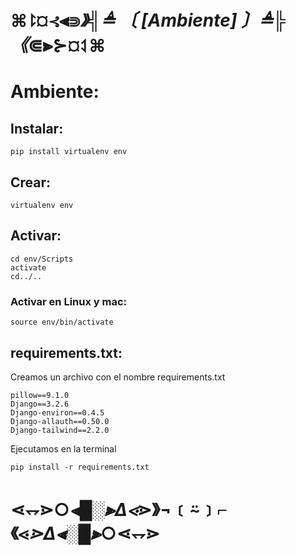# ⌘⥏¤⊰⫷⋑_》╣≜ 〔 [Ambiente] 〕≜╠《_⋐⫸⊱¤⥑⌘

# Ambiente:

## Instalar:

    pip install virtualenv env

## Crear:

    virtualenv env
                     
## Activar:

    cd env/Scripts
    activate
    cd../..

### Activar en Linux y mac:

    source env/bin/activate

## requirements.txt:
Creamos un archivo con el nombre requirements.txt

    pillow==9.1.0
    Django==3.2.6
    Django-environ==0.4.5
    Django-allauth==0.50.0
    Django-tailwind==2.2.0
    
Ejecutamos en la terminal

    pip install -r requirements.txt

# ⋖⥐⋗○_⫷█░⫸Δ⋖_⋗》¬﹝⍨﹞⌐《⋖_⋗Δ⫷░█⫸_○⋖⥐⋗ 